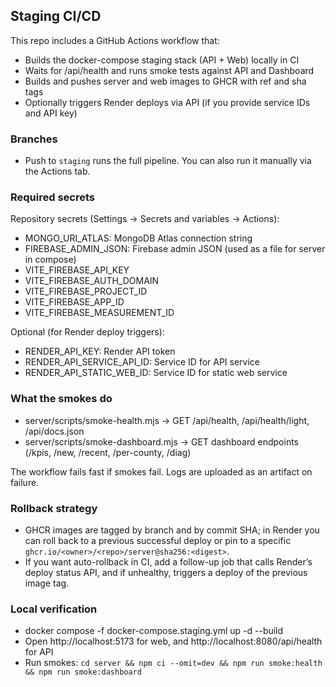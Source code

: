 ## Staging CI/CD

This repo includes a GitHub Actions workflow that:

- Builds the docker-compose staging stack (API + Web) locally in CI
- Waits for /api/health and runs smoke tests against API and Dashboard
- Builds and pushes server and web images to GHCR with ref and sha tags
- Optionally triggers Render deploys via API (if you provide service IDs and API key)

### Branches

- Push to `staging` runs the full pipeline. You can also run it manually via the Actions tab.

### Required secrets

Repository secrets (Settings → Secrets and variables → Actions):

- MONGO_URI_ATLAS: MongoDB Atlas connection string
- FIREBASE_ADMIN_JSON: Firebase admin JSON (used as a file for server in compose)
- VITE_FIREBASE_API_KEY
- VITE_FIREBASE_AUTH_DOMAIN
- VITE_FIREBASE_PROJECT_ID
- VITE_FIREBASE_APP_ID
- VITE_FIREBASE_MEASUREMENT_ID

Optional (for Render deploy triggers):

- RENDER_API_KEY: Render API token
- RENDER_API_SERVICE_API_ID: Service ID for API service
- RENDER_API_STATIC_WEB_ID: Service ID for static web service

### What the smokes do

- server/scripts/smoke-health.mjs → GET /api/health, /api/health/light, /api/docs.json
- server/scripts/smoke-dashboard.mjs → GET dashboard endpoints (/kpis, /new, /recent, /per-county, /diag)

The workflow fails fast if smokes fail. Logs are uploaded as an artifact on failure.

### Rollback strategy

- GHCR images are tagged by branch and by commit SHA; in Render you can roll back to a previous successful deploy or pin to a specific `ghcr.io/<owner>/<repo>/server@sha256:<digest>`.
- If you want auto-rollback in CI, add a follow-up job that calls Render’s deploy status API, and if unhealthy, triggers a deploy of the previous image tag.

### Local verification

- docker compose -f docker-compose.staging.yml up -d --build
- Open http://localhost:5173 for web, and http://localhost:8080/api/health for API
- Run smokes: `cd server && npm ci --omit=dev && npm run smoke:health && npm run smoke:dashboard`
